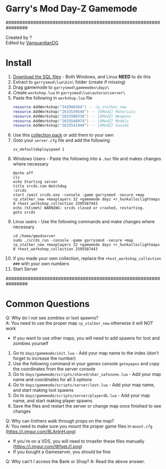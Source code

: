 # Garry's Mod Day-Z Gamemode

################################################################

Created by ?  
Edited by [VanguardianDG](http://github.com/VanguardianDG)

# Install
1. [Download the SQL files](https://github.com/FredyH/MySQLOO/releases) - Both Windows, and Linux **NEED** to do this
2. Extract to `garrysmod\lua\bin\` folder (create if missing)
3. Drag gamemode to `garrysmod\gamemodes\dayz\`
4. Create `workshop.lua` in `garrysmod\lua\autorun\server\`
5. Paste the following in `workshop.lua` file
    ```lua
    resource.AddWorkshop("342908364") -- rp_stalker_new
    resource.AddWorkshop("2633539546") -- [GModZ] Materials
    resource.AddWorkshop("2633508338") -- [GModZ] Weapons
    resource.AddWorkshop("2633540974") -- [GModZ] Models
    resource.AddWorkshop("2633541440") -- [GModZ] Sounds
    ```
6. Use this [collection pack](https://steamcommunity.com/sharedfiles/filedetails/?id=2595587443) or add them to your own
7. Goto your `server.cfg` file and add the following
    ```
    sv_defaultdeployspeed 1
    ```
8. Windows Users - Paste the following into a `.bat` file and makes changes where necessary
    ```
    @echo off
    cls
    echo Starting server
    title srcds.com Watchdog
    :srcds
    start /wait srcds.exe -console -game garrysmod -secure +map rp_stalker_new +maxplayers 32 +gamemode dayz +r_hunkalloclightmaps 0 +host_workshop_collection 2595587443
    echo (%time%) WARNING: srcds closed or crashed, restarting.
    goto srcds
    ```
9. Linux users - Use the following commands and make changes where necessary
    ```
    cd /home/gmodserver
    sudo ./srcds_run -console -game garrysmod -secure +map rp_stalker_new +maxplayers 32 +gamemode dayz +r_hunkalloclightmaps 0 +host_workshop_collection 2595587443
    ```
10. If you made your own collection, replace the `+host_workshop_collection ###` with your own numbers
11. Start Server

################################################################

# Common Questions

Q: Why do I not see zombies or loot spawns?  
A: You need to use the proper map `rp_stalker_new` otherwise it will NOT work
- If you want to use other maps, you will need to add spawns for loot and zombies yourself
1. Go to `dayz/gamemode/init.lua` - Add your map name to the index (don't forget to increase the number)
2. Use the following command in your games console `geteyepos` and copy the coordinates from the server console
3. Go to `dayz/gamemode/scripts/shared/shar_safezone.lua` - Add your map name and coordinates for all 3 options
4. Go to `dayz/gamemode/scripts/server/loot.lua` - Add your map name, and start making loot spawns
5. Go to `dayz/gamemode/scripts/server/playerdb.lua` - Add your map name, and start making player spawns
6. Save the files and restart the server or change map once finished to see changes

Q: Why can I/others walk through props on the map?  
A: You need to make sure you mount the proper game files in `mount.cfg` (https://i.imgur.com/8LAnlnH.png)
- If you're on a VDS, you will need to trnasfer these files manually (https://i.imgur.com/WfqetJ1.png)
- If you bought a Gameserver, you should be fine

Q: Why can't I access the Bank or Shop?
A: Read the above answer.
